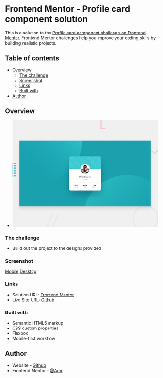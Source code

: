 # Frontend Mentor - Profile card component solution

This is a solution to the [Profile card component challenge on Frontend Mentor](https://www.frontendmentor.io/challenges/profile-card-component-cfArpWshJ). Frontend Mentor challenges help you improve your coding skills by building realistic projects. 

## Table of contents

- [Overview](#overview)
  - [The challenge](#the-challenge)
  - [Screenshot](#screenshot)
  - [Links](#links)
  - [Built with](#built-with)
- [Author](#author)

## Overview

- ![Design preview for the Profile card component coding challenge](./design/desktop-preview.jpg)


### The challenge

- Build out the project to the designs provided

### Screenshot

[Mobile](https://i.imgur.com/7TzhF0E.jpeg)
[Desktop](https://i.imgur.com/woN6Ple.jpeg)
### Links

- Solution URL: [Frontend Mentor](https://www.frontendmentor.io/solutions/profilecardcomponentmain-with-flexbox-8Ih3A_7lgv)
- Live Site URL: [Github](https://amrmabdelazeem.github.io/profile-card-component-main/)

### Built with

- Semantic HTML5 markup
- CSS custom properties
- Flexbox
- Mobile-first workflow

## Author

- Website - [Github](https://github.com/amrmabdelazeem)
- Frontend Mentor - [@Amr](https://www.frontendmentor.io/profile/amrmabdelazeem)


